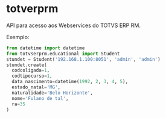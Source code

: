 # totverprm
API para acesso aos Webservices do TOTVS ERP RM.

Exemplo:
```python
from datetime import datetime
from totvserprm.educational import Student
stundet = Student('192.168.1.100:8051', 'admin', 'admin')
stundet.create(
  codcoligada=1,
  codtipocurso=1,
  data_nascimento=datetime(1992, 2, 3, 4, 5),
  estado_natal='MG',
  naturalidade='Belo Horizonte',
  nome='Fulano de tal',
  ra=35
)
```
